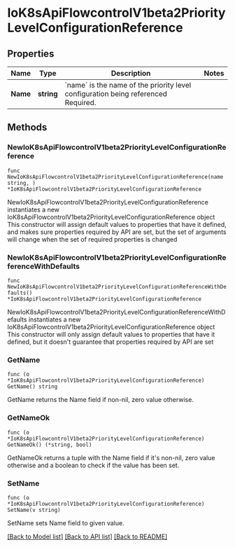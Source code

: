 # IoK8sApiFlowcontrolV1beta2PriorityLevelConfigurationReference

## Properties

Name | Type | Description | Notes
------------ | ------------- | ------------- | -------------
**Name** | **string** | &#x60;name&#x60; is the name of the priority level configuration being referenced Required. | 

## Methods

### NewIoK8sApiFlowcontrolV1beta2PriorityLevelConfigurationReference

`func NewIoK8sApiFlowcontrolV1beta2PriorityLevelConfigurationReference(name string, ) *IoK8sApiFlowcontrolV1beta2PriorityLevelConfigurationReference`

NewIoK8sApiFlowcontrolV1beta2PriorityLevelConfigurationReference instantiates a new IoK8sApiFlowcontrolV1beta2PriorityLevelConfigurationReference object
This constructor will assign default values to properties that have it defined,
and makes sure properties required by API are set, but the set of arguments
will change when the set of required properties is changed

### NewIoK8sApiFlowcontrolV1beta2PriorityLevelConfigurationReferenceWithDefaults

`func NewIoK8sApiFlowcontrolV1beta2PriorityLevelConfigurationReferenceWithDefaults() *IoK8sApiFlowcontrolV1beta2PriorityLevelConfigurationReference`

NewIoK8sApiFlowcontrolV1beta2PriorityLevelConfigurationReferenceWithDefaults instantiates a new IoK8sApiFlowcontrolV1beta2PriorityLevelConfigurationReference object
This constructor will only assign default values to properties that have it defined,
but it doesn't guarantee that properties required by API are set

### GetName

`func (o *IoK8sApiFlowcontrolV1beta2PriorityLevelConfigurationReference) GetName() string`

GetName returns the Name field if non-nil, zero value otherwise.

### GetNameOk

`func (o *IoK8sApiFlowcontrolV1beta2PriorityLevelConfigurationReference) GetNameOk() (*string, bool)`

GetNameOk returns a tuple with the Name field if it's non-nil, zero value otherwise
and a boolean to check if the value has been set.

### SetName

`func (o *IoK8sApiFlowcontrolV1beta2PriorityLevelConfigurationReference) SetName(v string)`

SetName sets Name field to given value.



[[Back to Model list]](../README.md#documentation-for-models) [[Back to API list]](../README.md#documentation-for-api-endpoints) [[Back to README]](../README.md)


